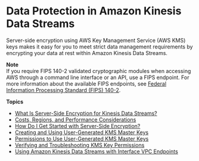 # Data Protection in Amazon Kinesis Data Streams<a name="server-side-encryption"></a>

Server\-side encryption using AWS Key Management Service \(AWS KMS\) keys makes it easy for you to meet strict data management requirements by encrypting your data at rest within Amazon Kinesis Data Streams\.

**Note**  
If you require FIPS 140\-2 validated cryptographic modules when accessing AWS through a command line interface or an API, use a FIPS endpoint\. For more information about the available FIPS endpoints, see [Federal Information Processing Standard \(FIPS\) 140\-2](http://aws.amazon.com/compliance/fips/)\.

**Topics**
+ [What Is Server\-Side Encryption for Kinesis Data Streams?](what-is-sse.md)
+ [Costs, Regions, and Performance Considerations](costs-performance.md)
+ [How Do I Get Started with Server\-Side Encryption?](getting-started-with-sse.md)
+ [Creating and Using User\-Generated KMS Master Keys](creating-using-sse-master-keys.md)
+ [Permissions to Use User\-Generated KMS Master Keys](permissions-user-key-KMS.md)
+ [Verifying and Troubleshooting KMS Key Permissions](sse-troubleshooting.md)
+ [Using Amazon Kinesis Data Streams with Interface VPC Endpoints](vpc.md)